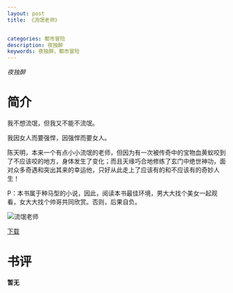 ```yaml
---
layout: post
title: 《流氓老师》


categories: 都市冒险
description: 夜独醉
keywords: 夜独醉，都市冒险
---
```


*夜独醉*

# 简介

我不想流氓，但我又不能不流氓。

我因女人而要强悍，因强悍而要女人。

陈天明，本来一个有点小小流氓的老师，但因为有一次被传奇中的宝物血黄蚁咬到了不应该咬的地方，身体发生了变化；而且天缘巧合地修练了玄门中绝世神功，面对众多奇遇和突出其来的幸运他，只好从此走上了应该有的和不应该有的奇妙人生！

P：本书属于种马型的小说，因此，阅读本书最佳环境，男大大找个美女一起观看，女大大找个帅哥共同欣赏。否则，后果自负。

![流氓老师](https://cdn.jsdelivr.net/gh/YYbooks0/yybooks0img@master/bookscover2/流氓老师.hhoylyrr3yo.jpg)

[下载](https://link.jscdn.cn/1drv/aHR0cHM6Ly8xZHJ2Lm1zL3QvcyFBaGU2R2dNWmVFb2poa1dBMG9qZDI3aTJWTjc5P2U9a2RLMWdy.txt)

# 书评

**暂无**

